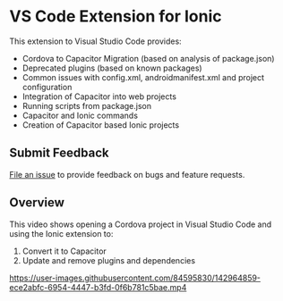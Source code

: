 # VS Code Extension for Ionic

This extension to Visual Studio Code provides:
- Cordova to Capacitor Migration (based on analysis of package.json)
- Deprecated plugins (based on known packages)
- Common issues with config.xml, androidmanifest.xml and project configuration
- Integration of Capacitor into web projects
- Running scripts from package.json
- Capacitor and Ionic commands
- Creation of Capacitor based Ionic projects

## Submit Feedback
[File an issue](https://github.com/ionic-team/vscode-extension/issues) to provide feedback on bugs and feature requests.

## Overview
This video shows opening a Cordova project in Visual Studio Code and using the Ionic extension to:
1. Convert it to Capacitor
2. Update and remove plugins and dependencies

https://user-images.githubusercontent.com/84595830/142964859-ece2abfc-6954-4447-b3fd-0f6b781c5bae.mp4

